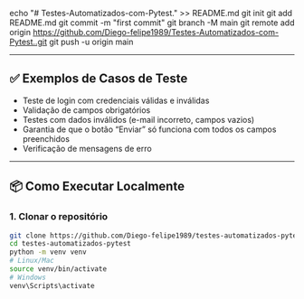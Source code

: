 echo "# Testes-Automatizados-com-Pytest." >> README.md
git init
git add README.md
git commit -m "first commit"
git branch -M main
git remote add origin https://github.com/Diego-felipe1989/Testes-Automatizados-com-Pytest..git
git push -u origin main

---

## ✅ Exemplos de Casos de Teste

- Teste de login com credenciais válidas e inválidas  
- Validação de campos obrigatórios  
- Testes com dados inválidos (e-mail incorreto, campos vazios)  
- Garantia de que o botão “Enviar” só funciona com todos os campos preenchidos  
- Verificação de mensagens de erro

---

## 📦 Como Executar Localmente

### 1. Clonar o repositório
```bash
git clone https://github.com/Diego-felipe1989/testes-automatizados-pytest.git
cd testes-automatizados-pytest
python -m venv venv
# Linux/Mac
source venv/bin/activate
# Windows
venv\Scripts\activate


